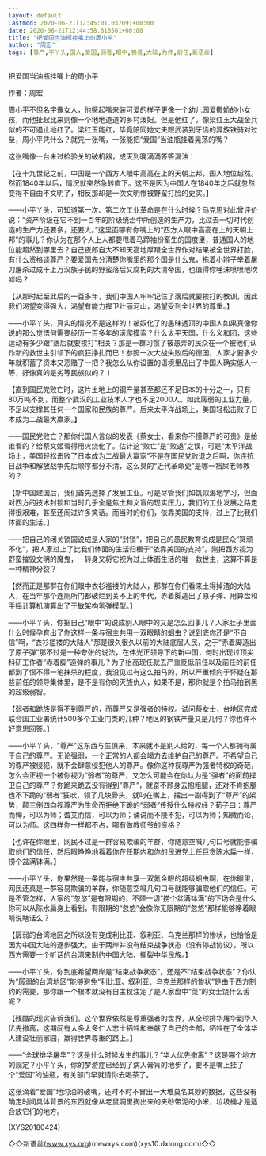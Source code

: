 ```yaml
---
layout: default
Lastmod: 2020-06-21T12:45:01.037091+00:00
date: 2020-06-21T12:44:58.816501+00:00
title: "把爱国当油瓶挂嘴上的周小平"
author: "周宏"
tags: [尊严,平丫头,国人,爱国,弱者,眼中,强者,大陆,为师,前任,新语丝]
---
```


把爱国当油瓶挂嘴上的周小平

作者：周宏

周小平不但名字像女人，他撅起嘴来装可爱的样子更像一个幼儿园爱撒娇的小女孩，而他扯起比来则像一个地地道道的乡村泼妇。但是他红了，像梁红玉大战金兵似的不可遏止地红了。梁红玉能红，毕竟陪同她丈夫跟武装到牙齿的异族铁骑对过垒，周小平凭什么？就凭一张嘴，一张能把“爱国”当油瓶挂着晃荡的嘴？

这张嘴像一台未过检验关的破机器，成天到晚滴滴答答漏油：

【在十九世纪之前，中国是一个西方人眼中高高在上的天朝上邦，国人地位超然。然而1840年以后，情况就突然急转直下。这不是因为中国人在1840年之后就忽然变得不自由不文明了，相反那却是一次文明惨被野蛮打脸的史实。】

——小平丫头，可知道第一次、第二次工业革命是在什么时候？马克思对此曾评价说：“资产阶级在它不到一百年的阶级统治中所创造的生产力，比过去一切时代创造的生产力还要多，还要大。”这里面哪有你嘴上的“西方人眼中高高在上的天朝上邦”的事儿？你认为在那个人上人都要甩着马蹄袖扮畜生的国度里，普通国人的地位能超然到哪里去？自己夜郎自大不知天高地厚跟全世界作对结果被全世界打脸，有什么资格谈尊严？要爱国先分清楚你嘴里的那个国是什么鬼，拖着小辫子举着屠刀屠杀过成千上万汉族子民的野蛮落后又腐朽的大清帝国，也值得你唾沫喷喷地吹嘘吗？

【从那时起至此后的一百多年，我们中国人牢牢记住了落后就要挨打的教训，因此我们渴望变得强大，渴望有能力捍卫壮丽河山，渴望受到全世界的尊重。】

——小平丫头，真实的情况不是这样的！被奴化了的愚昧透顶的中国人如果真像你说的那么觉悟何需要经历一百多年的滚爬摸索？什么太平天国，什么义和团，这些运动有多少跟“落后就要挨打”相关？那是一群习惯了被愚弄的民众在一个被他们认作新的救世主引领下的疯狂挣扎而已！参照一次大战失败后的德国，人家才要多少年就积蓄了资本又恶赌了一把？我怎么从你设置的语境里品出了中国人确实低人一等，好像真的是劣等民族似的？！

【直到国民党败亡时，这片土地上的钢产量甚至都还不足日本的十分之一，只有80万吨不到，而整个武汉的工业技术人才也不足2000人。如此孱弱的工业力量，不足以支撑其任何一个国家和民族的尊严。后来太平洋战场上，美国轻松击败了日本成为二战最大赢家。】

——国民党败亡？那你代国人言似的发表《蔡女士，看来你不懂尊严的可贵》是给谁看的？给蔡文姬看得用火烧化了。估计这“败亡”是“败退”之误，可是“太平洋战场上，美国轻松击败了日本成为二战最大赢家”不是在国民党败退之后啊，你连抗日战争和解放战争先后顺序都分不清，这么臭的“近代革命史”是哪一裆屎老师教的？

【新中国建国后，我们首先选择了发展工业。可是尽管我们如饥似渴地学习，但面对西方的技术封锁和当时几乎全是焦土和文盲的现实压力，我们的工业发展之路走得很艰难，甚至还闹过许多笑话。而当时的你们，依靠美国的支持，过上了比我们体面的生活。】

——把自己的闭关锁国说成是人家的“封锁”，把自己的愚民教育说成是民众“冥顽不化”，把人家过上了比我们体面的生活归根于“依靠美国的支持”。刚把西方视为野蛮摧毁文明的魔鬼，一转身又将它视为过上体面生活的唯一救世主，这算不算是一种精神分裂？

【然而正是那群在你们眼中衣衫褴褛的大陆人，那群在你们看来土得掉渣的大陆人，在当年那个连厕所门都破烂到关不上的年代，赤着脚造出了原子弹、用算盘和手摇计算机演算出了于敏架构氢弹模型。】

——小平丫头，你把自己“眼中”的说成别人眼中的又是怎么回事儿？人家肚子里面什么时候孕育出了你这样一条与宿主共用一双眼睛的蛔虫？说到底你还是“不自信”啊，“衣衫褴褛的大陆人”那是很久很久以前的大陆底层人民，之于“赤着脚造出了原子弹”那不过是一种夸张的说法，在伟光正领导下的新中国，何时出现过顶尖科研工作者“赤着脚”造弹的事儿？为了抬高现任就去严重贬低前任以及前任的前任都到了恨不得一笔抹杀的程度，我没见过有这么拍马的，所以严重倾向于怀疑在那些前任的领导集体里，是不是有你的灭族仇人，如果不是，那你就是个拍马拍到黑的超级弱智。

【弱者和跪族是得不到尊严的，而尊严又是强者的特权。试问蔡女士，台地区完成联合国工业署统计500多个工业门类的几种？地区的钢铁产量又是几何？你也许不好意思回答。】

——小平丫头，“尊严”这东西与生俱来，本来就不是别人给的，每一个人都拥有属于自己的尊严。无论强弱，一个正常的人都会竭力去维护自己的尊严。不希望自己的尊严被侵犯，就不会肆意侵犯他人的尊严。像你这种视尊严为强者特权的奇葩，怎么会正视一个被你视为“弱者”的尊严，又怎么可能会在你认为是“强者”的面前捍卫自己的尊严？你跪来跪去没有得到“尊严”，就奋不顾身去抱粗腿，还对不肯抱腿也不下跪的“弱者”狂吠，领了几块骨头，就叼在嘴上，摆出一副得到了“尊严”的架势，颠三倒四向视尊严为生命而拒绝下跪的“弱者”传授什么特权经？荀子曰：尊严而惮，可以为师；耆艾而信，可以为师；诵说而不陵不犯，可以为师；知微而论，可以为师。这四样你一样都不占，哪有做教师爷的资格？

【也许在你眼里，网民不过是一群容易欺骗的羊群，你随意空喊几句口号就能够骗取他们的信任，然后眼睁睁地看着你在任期内和你的民进党上任巨贪陈水扁一样，捞个盆满钵满。】

——小平丫头，你果然是一条能与宿主共享一双氪金眼的超级蛔虫啊，在你眼里，网民还真是一群容易欺骗的羊群，你随意空喊几句口号就能够骗取他们的信任。可是不管怎样，人家的“忽悠”是有限期的，不顾一切“捞个盆满钵满”的下场会是什么你可以从陈水扁身上看到，有限期的“忽悠”会像你无限期的“忽悠”那样能够睁着眼睛说瞎话么？

【孱弱的台湾地区之所以没有变成利比亚、叙利亚、乌克兰那样的惨状，也恰恰是因为中国大陆的逐步强大。由于两岸并没有结束战争状态（没有停战协议），所以西方需要一个听话的台湾来制约中国大陆、撕裂中华民族。】

——小平丫头，你到底希望两岸是“结束战争状态”，还是不“结束战争状态”？你认为“孱弱的台湾地区”能够避免“利比亚、叙利亚、乌克兰那样的惨状”是由于西方制约的需要，那你跟一个根本就没有自主权注定了是人家盘中“菜”的女士饶什么舌呢？

【残酷的现实告诉我们，这个世界依然是尊重强者的世界，从全球排华屠华到华人优先撤离，这期间有太多太多仁人志士牺牲和奉献了自己的全部，牺牲在了全体华人建设壮丽家园，赢得世界尊重的路上。】

——“全球排华屠华”？这是什么时候发生的事儿？“华人优先撤离”？这是哪个地方的规定？小平丫头，你的梦游症已经到了病入膏肓的地步了，要不是嘴上挂了个“爱国”的油瓶，有关部门早就请你去喝茶了。

这张滴着“爱国”地沟油的破嘴，还时不时不冒出一大堆莫名其妙的数据，这些没有确定时间具体背景的东西就像从老鼠洞里掏出来的夹砂带泥的小米，垃圾桶才是适合放它们的地方。

(XYS20180424)

◇◇新语丝(www.xys.org)(newxys.com)(xys10.dxiong.com)◇◇

